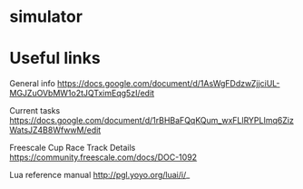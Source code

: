 simulator
=========

  Useful links
  ============
  
  General info
    https://docs.google.com/document/d/1AsWgFDdzwZjjciUL-MGJZuOVbMW1o2tJQTximEqg5zI/edit
    
  Current tasks
    https://docs.google.com/document/d/1rBHBaFQqKQum_wxFLlRYPLImq6ZizWatsJZ4B8WfwwM/edit
  
  Freescale Cup Race Track Details
    https://community.freescale.com/docs/DOC-1092
    
  Lua reference manual
    http://pgl.yoyo.org/luai/i/_
